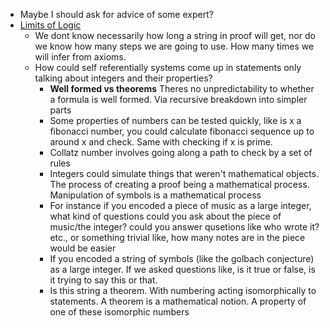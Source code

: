 - Maybe I should ask for advice of some expert? 
- [Limits of Logic](https://www.youtube.com/watch?v=V9ohtKameio)
    - We dont know necessarily how long a string in proof will get, nor do we know how many steps we are going to use. How many times we will infer from axioms.
    - How could self referentially systems come up in statements only talking about integers and their properties?
        - __Well formed vs theorems__ Theres no unpredictability to whether a formula is well formed. Via recursive breakdown into simpler parts
        - Some properties of numbers can be tested quickly, like is x a fibonacci number, you could calculate fibonacci sequence up to around x and check. Same with checking if x is prime.
        - Collatz number involves going along a path to check by a set of rules 
        - Integers could simulate things that weren't mathematical objects. The process of creating a proof being a mathematical process. Manipulation of symbols is a mathematical process
        - For instance if you encoded a piece of music as a large integer, what kind of questions could you ask about the piece of music/the integer? could you answer qusetions like who wrote it? etc., or something trivial like, how many notes are in the piece would be easier
        - If you encoded a string of symbols (like the golbach conjecture) as a large integer. If we asked questions like, is it true or false, is it trying to say this or that.
        - Is this string a theorem. With numbering acting isomorphically to statements. A theorem is a mathematical notion. A property of one of these isomorphic numbers
